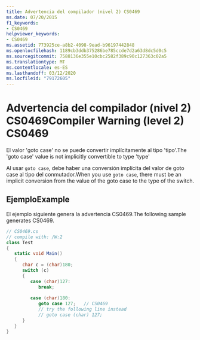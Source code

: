 ```yaml
---
title: Advertencia del compilador (nivel 2) CS0469
ms.date: 07/20/2015
f1_keywords:
- CS0469
helpviewer_keywords:
- CS0469
ms.assetid: 773925ce-a8b2-4098-9ead-b96197442848
ms.openlocfilehash: 1189cb3ddb375286be785ccde7d2a63d8dc5d0c5
ms.sourcegitcommit: 7588136e355e10cbc2582f389c90c127363c02a5
ms.translationtype: MT
ms.contentlocale: es-ES
ms.lasthandoff: 03/12/2020
ms.locfileid: "79172605"
---
```

# <a name="compiler-warning-level-2-cs0469"></a><span data-ttu-id="37ee0-102">Advertencia del compilador (nivel 2) CS0469</span><span class="sxs-lookup"><span data-stu-id="37ee0-102">Compiler Warning (level 2) CS0469</span></span>
<span data-ttu-id="37ee0-103">El valor 'goto case' no se puede convertir implícitamente al tipo 'tipo'.</span><span class="sxs-lookup"><span data-stu-id="37ee0-103">The 'goto case' value is not implicitly convertible to type 'type'</span></span>  
  
 <span data-ttu-id="37ee0-104">Al usar `goto case`, debe haber una conversión implícita del valor de goto case al tipo del conmutador.</span><span class="sxs-lookup"><span data-stu-id="37ee0-104">When you use `goto case`, there must be an implicit conversion from the value of the goto case to the type of the switch.</span></span>  
  
## <a name="example"></a><span data-ttu-id="37ee0-105">Ejemplo</span><span class="sxs-lookup"><span data-stu-id="37ee0-105">Example</span></span>  
 <span data-ttu-id="37ee0-106">El ejemplo siguiente genera la advertencia CS0469.</span><span class="sxs-lookup"><span data-stu-id="37ee0-106">The following sample generates CS0469.</span></span>  
  
```csharp  
// CS0469.cs  
// compile with: /W:2  
class Test  
{  
   static void Main()  
   {  
      char c = (char)180;  
      switch (c)  
      {  
         case (char)127:  
            break;  
  
         case (char)180:
            goto case 127;   // CS0469  
            // try the following line instead  
            // goto case (char) 127;  
      }  
   }  
}  
```
